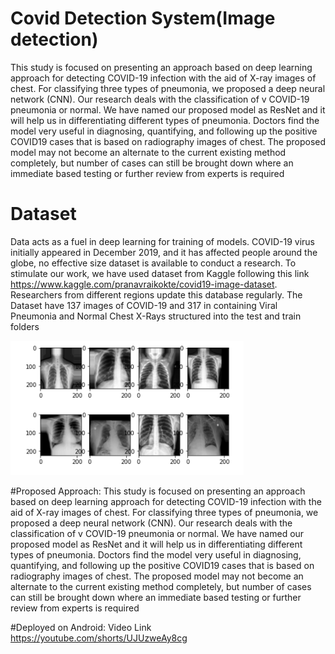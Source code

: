 # Covid Detection System(Image detection)
 This study is focused on presenting an approach based on deep learning
approach for detecting COVID-19 infection with the aid of X-ray images of chest. For classifying three
types of pneumonia, we proposed a deep neural network (CNN). Our research deals with the
classification of v COVID-19 pneumonia or normal. We have named our proposed model as ResNet and
it will help us in differentiating different types of pneumonia. Doctors find the model very useful in
diagnosing, quantifying, and following up the positive COVID19 cases that is based on radiography
images of chest. The proposed model may not become an alternate to the current existing method
completely, but number of cases can still be brought down where an immediate based testing or further
review from experts is required

# Dataset
Data acts as a fuel in deep learning for training of models. COVID-19 virus
initially appeared in December 2019, and it has affected people around the globe, no effective size
dataset is available to conduct a research. To stimulate our work, we have used dataset from Kaggle
following this link https://www.kaggle.com/pranavraikokte/covid19-image-dataset. Researchers from
different regions update this database regularly. The Dataset have 137 images of COVID-19 and 317 in
containing Viral Pneumonia and Normal Chest X-Rays structured into the test and train folders

![alt text](https://github.com/ShoaibDataScientist/Covid-Detection-System-Image-detection/blob/main/dataDescription.PNG)

#Proposed Approach:
This study is focused on presenting an approach based on deep learning
approach for detecting COVID-19 infection with the aid of X-ray images of chest. For classifying three
types of pneumonia, we proposed a deep neural network (CNN). Our research deals with the
classification of v COVID-19 pneumonia or normal. We have named our proposed model as ResNet and
it will help us in differentiating different types of pneumonia. Doctors find the model very useful in
diagnosing, quantifying, and following up the positive COVID19 cases that is based on radiography
images of chest. The proposed model may not become an alternate to the current existing method
completely, but number of cases can still be brought down where an immediate based testing or further
review from experts is required

#Deployed on Android:
Video Link
https://youtube.com/shorts/UJUzweAy8cg

